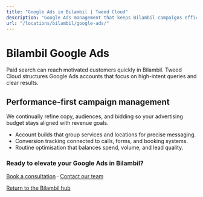 ```yaml
---
title: "Google Ads in Bilambil | Tweed Cloud"
description: "Google Ads management that keeps Bilambil campaigns efficient and measurable."
url: "/locations/bilambil/google-ads/"
---
```


# Bilambil Google Ads

Paid search can reach motivated customers quickly in Bilambil. Tweed Cloud structures Google Ads accounts that focus on high-intent queries and clear results.

## Performance-first campaign management

We continually refine copy, audiences, and bidding so your advertising budget stays aligned with revenue goals.

- Account builds that group services and locations for precise messaging.
- Conversion tracking connected to calls, forms, and booking systems.
- Routine optimisation that balances spend, volume, and lead quality.

### Ready to elevate your Google Ads in Bilambil?

[Book a consultation](/consultation/) · [Contact our team](/contact/)

[Return to the Bilambil hub](/locations/bilambil/)

